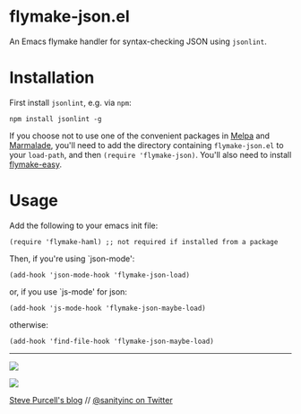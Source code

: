 flymake-json.el
===============

An Emacs flymake handler for syntax-checking JSON using `jsonlint`.

Installation
=============

First install `jsonlint`, e.g. via `npm`:

    npm install jsonlint -g

If you choose not to use one of the convenient packages in
[Melpa][melpa] and [Marmalade][marmalade], you'll need to add the
directory containing `flymake-json.el` to your `load-path`, and then
`(require 'flymake-json)`. You'll also need to install
[flymake-easy](https://github.com/purcell/flymake-easy).

Usage
=====

Add the following to your emacs init file:

    (require 'flymake-haml) ;; not required if installed from a package

Then, if you're using `json-mode':

    (add-hook 'json-mode-hook 'flymake-json-load)

or, if you use `js-mode' for json:

    (add-hook 'js-mode-hook 'flymake-json-maybe-load)

otherwise:

    (add-hook 'find-file-hook 'flymake-json-maybe-load)

[marmalade]: http://marmalade-repo.org
[melpa]: http://melpa.milkbox.net

<hr>

[![](http://api.coderwall.com/purcell/endorsecount.png)](http://coderwall.com/purcell)

[![](http://www.linkedin.com/img/webpromo/btn_liprofile_blue_80x15.png)](http://uk.linkedin.com/in/stevepurcell)

[Steve Purcell's blog](http://www.sanityinc.com/) // [@sanityinc on Twitter](https://twitter.com/sanityinc)
